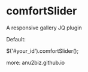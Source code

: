 # comfortSlider
A responsive gallery JQ plugin

Default:


 $('#your_id').comfortSlider();

more: anu2biz.github.io
